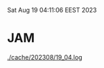 Sat Aug 19 04:11:06 EEST 2023
# JAM
<a href='./cache/202308/19_04.log'>./cache/202308/19_04.log</a>

